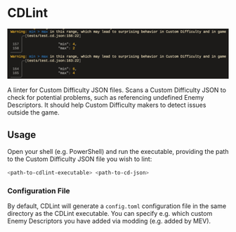 # CDLint

![A screenshot of CDLint producing diagnostics](./assets/screenshot.png)

A linter for Custom Difficulty JSON files. Scans a Custom Difficulty JSON to
check for potential problems, such as referencing undefined Enemy Descriptors.
It should help Custom Difficulty makers to detect issues outside the game.

## Usage

Open your shell (e.g. PowerShell) and run the executable, providing the path
to the Custom Difficulty JSON file you wish to lint:

```bash
<path-to-cdlint-executable> <path-to-cd-json>
```

### Configuration File

By default, CDLint will generate a `config.toml` configuration file in the
same directory as the CDLint executable. You can specify e.g. which custom
Enemy Descriptors you have added via modding (e.g. added by MEV).
